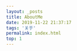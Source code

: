 ```yaml
---
layout: _posts
title: AboutMe
date: 2019-11-22 21:37:17
tags: '关于'
permalink: index.html
top: 1
---
```

